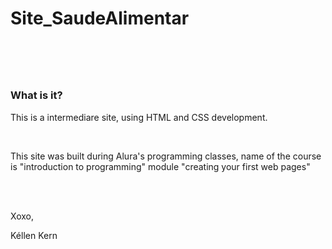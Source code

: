 <h1>Site_SaudeAlimentar<h1>
<br>

<h3>What is it?</h3>
<p>This is a intermediare site, using HTML and CSS development.</p>
<br>
<p>This site was built during Alura's programming classes, name of the course is "introduction to programming"
module "creating your first web pages"</p>
<br><br>
<p>Xoxo,</p>
<p>Kéllen Kern</p>
